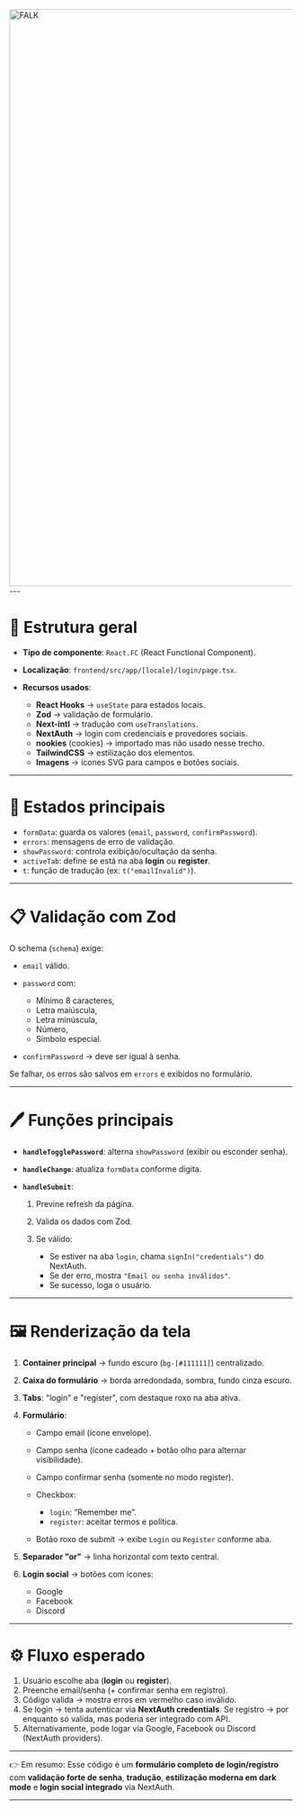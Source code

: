 
<img width="1024" height="1024" alt="FALK" src="https://github.com/user-attachments/assets/085f8875-9173-4895-bde2-83e721831424" />
---

# 📑 Estrutura geral

* **Tipo de componente**: `React.FC` (React Functional Component).
* **Localização**: `frontend/src/app/[locale]/login/page.tsx`.
* **Recursos usados**:

  * **React Hooks** → `useState` para estados locais.
  * **Zod** → validação de formulário.
  * **Next-intl** → tradução com `useTranslations`.
  * **NextAuth** → login com credenciais e provedores sociais.
  * **nookies** (cookies) → importado mas não usado nesse trecho.
  * **TailwindCSS** → estilização dos elementos.
  * **Imagens** → ícones SVG para campos e botões sociais.

---

# 🔑 Estados principais

* `formData`: guarda os valores (`email`, `password`, `confirmPassword`).
* `errors`: mensagens de erro de validação.
* `showPassword`: controla exibição/ocultação da senha.
* `activeTab`: define se está na aba **login** ou **register**.
* `t`: função de tradução (ex: `t("emailInvalid")`).

---

# 📋 Validação com Zod

O schema (`schema`) exige:

* `email` válido.
* `password` com:

  * Mínimo 8 caracteres,
  * Letra maiúscula,
  * Letra minúscula,
  * Número,
  * Símbolo especial.
* `confirmPassword` → deve ser igual à senha.

Se falhar, os erros são salvos em `errors` e exibidos no formulário.

---

# 🖊️ Funções principais

* **`handleTogglePassword`**: alterna `showPassword` (exibir ou esconder senha).
* **`handleChange`**: atualiza `formData` conforme digita.
* **`handleSubmit`**:

  1. Previne refresh da página.
  2. Valida os dados com Zod.
  3. Se válido:

     * Se estiver na aba `login`, chama `signIn("credentials")` do NextAuth.
     * Se der erro, mostra `"Email ou senha inválidos"`.
     * Se sucesso, loga o usuário.

---

# 🖼️ Renderização da tela

1. **Container principal** → fundo escuro (`bg-[#111111]`) centralizado.
2. **Caixa do formulário** → borda arredondada, sombra, fundo cinza escuro.
3. **Tabs**: "login" e "register", com destaque roxo na aba ativa.
4. **Formulário**:

   * Campo email (ícone envelope).
   * Campo senha (ícone cadeado + botão olho para alternar visibilidade).
   * Campo confirmar senha (somente no modo register).
   * Checkbox:

     * `login`: “Remember me”.
     * `register`: aceitar termos e política.
   * Botão roxo de submit → exibe `Login` ou `Register` conforme aba.
5. **Separador "or"** → linha horizontal com texto central.
6. **Login social** → botões com ícones:

   * Google
   * Facebook
   * Discord

---

# ⚙️ Fluxo esperado

1. Usuário escolhe aba (**login** ou **register**).
2. Preenche email/senha (+ confirmar senha em registro).
3. Código valida → mostra erros em vermelho caso inválido.
4. Se login → tenta autenticar via **NextAuth credentials**.
   Se registro → por enquanto só valida, mas poderia ser integrado com API.
5. Alternativamente, pode logar via Google, Facebook ou Discord (NextAuth providers).

---

👉 Em resumo:
Esse código é um **formulário completo de login/registro** com **validação forte de senha**, **tradução**, **estilização moderna em dark mode** e **login social integrado** via NextAuth.

---



